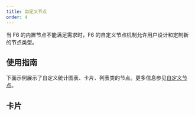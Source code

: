 ```yaml
---
title: 自定义节点
order: 4
---
```


当 F6 的内置节点不能满足需求时，F6 的自定义节点机制允许用户设计和定制新的节点类型。

## 使用指南

下面示例展示了自定义统计图表、卡片、列表类的节点。更多信息参见[自定义节点](/zh/docs/manual/middle/elements/nodes/custom-node)。

## 卡片
